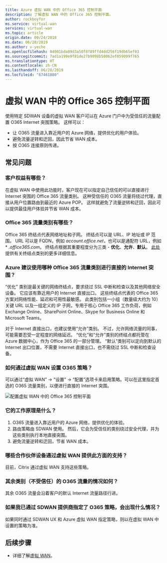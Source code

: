 ```yaml
---
title: Azure 虚拟 WAN 中的 Office 365 控制平面
description: 了解虚拟 WAN 中的 Office 365 控制平面。
author: rockboyfor
ms.service: virtual-wan
services: virtual-wan
ms.topic: article
origin.date: 09/24/2018
ms.date: 06/28/2019
ms.author: v-yeche
ms.openlocfilehash: 04001bda89d3a50f8f89ffd4dd256f19db65ef03
ms.sourcegitcommit: 7ad1a199e9f81de27b9098b50062ef059099f765
ms.translationtype: HT
ms.contentlocale: zh-CN
ms.lasthandoff: 06/28/2019
ms.locfileid: "67461880"
---
```

# <a name="office-365-control-plane-in-virtual-wan"></a>虚拟 WAN 中的 Office 365 控制平面

使用特定 SDWAN 设备的虚拟 WAN 客户可以在 Azure 门户中为受信任的流量配置 O365 Internet 突围策略。 这样可以：
- 让 O365 流量进入靠近用户的 Azure 网络，提供优化的用户体验。
- 避免流量逆转和迂回，因此节省 WAN 成本。
- 按 O365 连接原则传递。

## <a name="faqs"></a>常见问题
### <a name="what-is-the-customer-benefit"></a>客户权益有哪些？
在虚拟 WAN 中使用此功能时，客户现在可以指定自己信任的可以直接进行 Internet 突围的 Office 365 流量类别。 这种受信任的 O365 流量将绕过代理，直接从用户位置路由到最近的 Azure POP。 这样就避免了流量逆转和迂回，因此可以提供最佳用户体验并节省 WAN 成本。 

### <a name="what-are-the-office-365-traffic-categories"></a>Office 365 流量类别有哪些？
Office 365 终结点代表网络地址和子网。 终结点可以是 URL、IP 地址或 IP 范围。 URL 可以是 FQDN，例如 *account.office.net*，也可以是通配符 URL，例如 * *.office365.com*。 终结点根据其重要程度分为三类 - **优化**、**允许**、**默认**。 [此处](/office365/enterprise/office-365-network-connectivity-principles#BKMK_Categories)提供有关终结点类别的更多详细信息。

### <a name="which-office-365-traffic-category-is-recommended-by-azure-for-direct-internet-breakout"></a>Azure 建议使用哪种 Office 365 流量类别进行直接的 Internet 突围？
“优化”  类别是最关键的网络终结点，要求绕过 SSL 中断和检查以及其他网络安全设备。 它应该有靠近用户的 Internet 直接出口。 这些终结点代表的 Office 365 方案对网络性能、延迟和可用性最敏感。 此类别包括一小组（数量级大约为 10）关键 URL 以及一组定义的 IP 子网，专用于核心 Office 365 工作负荷，例如 Exchange Online、SharePoint Online、Skype for Business Online 和 Microsoft Teams。

<!--MOONCAKE: CORRECT ON Microsoft Teams--> 

对于 Internet 直接出口，也建议使用“允许”类别。  不过，允许网络流量的同事，可能需要忍受一定程度的网络延迟。 “优化”和“允许”类别的终结点都托管在 Azure 数据中心，作为 Office 365 的一部分管理。 “默认”类别可以定向到默认的 Internet 出口位置，不需要 Internet 直接出口，也不需绕过 SSL 中断和检查设备。

### <a name="how-do-i-set-my-o365-policies-via-virtual-wan"></a>如何通过虚拟 WAN 设置 O365 策略？
可以通过“虚拟 WAN”   ->   “设置” ->   “配置”选项卡来启用策略。可以在这里指定首选的 O365 流量类别，以便进行直接的 Internet 突围。

![配置虚拟 WAN 中的 Office 365 控制平面](media/virtual-wan-office365-overview/configure-office365-control-plane.png)

### <a name="how-does-this-work"></a>它的工作原理是什么？

1. O365 流量进入靠近用户的 Azure 网络，提供优化的体验。
2. 路由策略由 SDWAN 使用。 然后，它会为受信任的类别绕过安全代理，并为这些类别执行本地直接突围。
3. 避免流量逆转和迂回，节省 WAN 成本。

### <a name="which-partner-devices-support-this-via-virtual-wan"></a>哪些合作伙伴设备通过虚拟 WAN 提供此方面的支持？
目前，Citrix 通过虚拟 WAN 支持这些策略。

### <a name="what-happens-to-the-remaining-categories-of-untrusted-o365-traffic"></a>其余类别（不受信任）的 O365 流量的情况如何？
其余 O365 流量会沿着客户的默认 Internet 流量路径行进。

### <a name="what-if-i-have-already-specified-my-o365-policies-via-my-sdwan-provider"></a>如果我已通过 SDWAN 提供商指定了 O365 策略，会出现什么情况？
如果同时通过 SDWAN UX 和 Azure 虚拟 WAN 指定策略，则以在虚拟 WAN 中设置的策略为准。

## <a name="next-steps"></a>后续步骤
- 详细了解[虚拟 WAN](virtual-wan-about.md)。

<!--Update_Description: new articles on virtual wan office365 overview -->
<!--ms.date: 07/01/2019-->